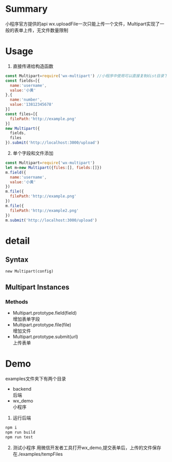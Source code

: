 # Summary
小程序官方提供的api wx.uploadFile一次只能上传一个文件，Multipart实现了一般的表单上传，无文件数量限制

# Usage
1. 直接传递给构造函数
```js
const Multipart=require('wx-multipart') //小程序中使用可以直接复制dist目录下的Multipart.min.js文件
const fields=[{
  name:'username',
  value:'小黄'
},{
  name:'number',
  value:'13812345678'
}]
const files=[{
  filePath:'http://example.png'
}]
new Multipart({
  fields,
  files
}).submit('http://localhost:3000/upload')
```
2. 单个字段和文件添加
```js
const Multipart=require('wx-multipart')
let m=new Multipart({files:[], fields:[]})
m.field({
  name:'username',
  value:'小黄'
})
m.file({
  filePath:'http://example.png'
})
m.file({
  filePath:'http://example2.png'
})
m.submit('http://localhost:3000/upload')
```
# detail

## Syntax
```
new Multipart(config)
```

## Multipart Instances

### Methods
* Multipart.prototype.field(field)  
    增加表单字段
* Multipart.prototype.file(file)  
    增加文件
* Multipart.prototype.submit(url)  
    上传表单

# Demo
examples文件夹下有两个目录
* backend  
后端
* wx_demo  
小程序

1. 运行后端
```js
npm i
npm run build 
npm run test
```

2. 测试小程序
用微信开发者工具打开wx_demo,提交表单后，上传的文件保存在./examples/tempFiles